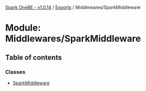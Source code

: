 [Spark OneBE - v1.0.14](../README.md) / [Exports](../modules.md) / Middlewares/SparkMiddleware

# Module: Middlewares/SparkMiddleware

## Table of contents

### Classes

- [SparkMiddleware](../classes/Middlewares_SparkMiddleware.SparkMiddleware.md)

